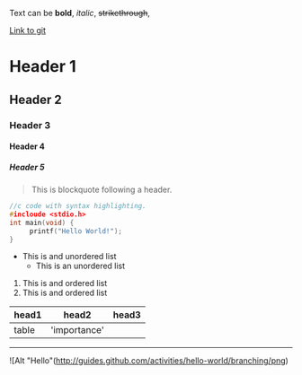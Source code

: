 Text can be **bold**, _italic_, ~~strikethrough~~,

[Link to git](http://github.com)

# Header 1
## Header 2
### Header 3
#### Header 4
##### Header 5

> This is blockquote following a header.


```c
//c code with syntax highlighting.
#incloude <stdio.h>
int main(void) {
	 printf("Hello World!");
}
```

* This is and unordered list
	* This is an unordered list


1. This is and ordered list
2. This is and ordered list


|head1	|head2		|head3	|
|:------|------------|-------|
|table	|'importance'|		|

***
![Alt "Hello"(http://guides.github.com/activities/hello-world/branching/png)

